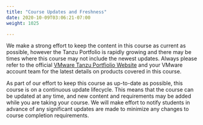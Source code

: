 ```yaml
---
title: "Course Updates and Freshness"
date: 2020-10-09T03:06:21-07:00
weight: 1025

---
```

We make a strong effort to keep the content in this course as current as
possible, however the Tanzu Portfolio is rapidly growing and there may
be times where this course may not include the newest updates. Always
please refer to the official [VMware Tanzu Portfiolio
Website](https://tanzu.vmware.com/tanzu) and your VMware account team
for the latest details on products covered in this course. 

As part of our effort to keep this course as up-to-date as possible,
this course is on a continuous update lifecycle. This means that the
course can be updated at any time, and new content and requirements may
be added while you are taking your course. We will make effort to notify
students in advance of any significant updates are made to minimize any
changes to course completion requirements. 
